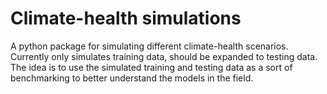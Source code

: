 # Climate-health simulations
A python package for simulating different climate-health scenarios. Currently only simulates training data, should be expanded to testing data. The idea is to use the simulated training and testing data as a sort of benchmarking to better understand the models in the field.
